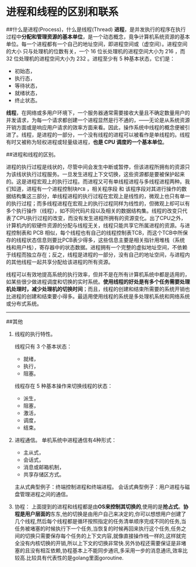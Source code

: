 ﻿# 进程和线程的区别和联系

##什么是进程(Process)，什么是线程(Thread)
**进程**，是并发执行的程序在执行过程中**分配和管理资源的基本单位**，是一个动态概念，竟争计算机系统资源的基本单位。每一个进程都有一个自己的地址空间，即进程空间或（虚空间）。进程空间的大小 只与处理机的位数有关，一个 16 位长处理机的进程空间大小为 216 ，而 32 位处理机的进程空间大小为 232 。进程至少有 5 种基本状态，它们是：

* 初始态，
* 执行态，
* 等待状态，
* 就绪状态，
* 终止状态。
 
**线程**，在网络或多用户环境下，一个服务器通常需要接收大量且不确定数量用户的并发请求，为每一个请求都创建一个进程显然是行不通的，——无论是从系统资源开销方面或是响应用户请求的效率方面来看。因此，操作系统中线程的概念便被引进了。线程，是进程的一部分，一个没有线程的进程可以被看作是单线程的。线程有时又被称为轻权进程或轻量级进程，**也是 CPU 调度的一个基本单位**。
 
##进程和线程的区别。
 
进程的执行过程是线状的，尽管中间会发生中断或暂停，但该进程所拥有的资源只为该线状执行过程服务。一旦发生进程上下文切换，这些资源都是要被保护起来的。这是进程宏观上的执行过程。而进程又可有单线程进程与多线程进程两种。我们知道，进程有一个进程控制块`PCB` ，相关程序段 和 该程序段对其进行操作的数据结构集这三部分，单线程进程的执行过程在宏观上是线性的，微观上也只有单一的执行过程；而多线程进程在宏观上的执行过程同样为线性的，但微观上却可以有多个执行操作（线程），如不同代码片段以及相关的数据结构集。线程的改变只代表了CPU执行过程的改变，而没有发生进程所拥有的资源变化。出了CPU之外，计算机内的软硬件资源的分配与线程无关，线程只能共享它所属进程的资源。与进程控制表和 PCB 相似，每个线程也有自己的线程控制表TCB，而这个TCB中所保存的线程状态信息则要比PCB表少得多，这些信息主要是相关指针用堆栈（系统栈和用户栈），寄存器中的状态数据。进程拥有一个完整的虚拟地址空间，不依赖于线程而独立存在；反之，线程是进程的一部分，没有自己的地址空间，与进程内的其他线程一起共享分配给该进程的所有资源。
 
线程可以有效地提高系统的执行效率，但并不是在所有计算机系统中都是适用的，如某些很少做进程调度和切换的实时系统。**使用线程的好处是有多个任务需要处理机处理时，减少处理机的切换时间**；而且，线程的创建和结束所需要的系统开销也比进程的创建和结束要小得多。最适用使用线程的系统是多处理机系统和网络系统或分布式系统。
 
----------------------------------
##其他
 
1. 线程的执行特性。
 
    线程只有 3 个基本状态：
    * 就绪，
    * 执行，
    * 阻塞。

    线程存在 5 种基本操作来切换线程的状态：
    * 派生，
    * 阻塞，
    * 激活，
    * 调度，
    * 结束。
 
2. 进程通信。
    单机系统中进程通信有4种形式：
    * 主从式，
    * 会话式，
    * 消息或邮箱机制，
    * 共享存储区方式。
 
    主从式典型例子：终端控制进程和终端进程。
    会话式典型例子：用户进程与磁盘管理进程之间的通信。 

3. 协程：
上面提到的进程和线程都是由**OS来控制其切换的**,使用的是**抢占式**。**协程是用户层面的**东东,他的切换是由用户自己来决定的,你可以想想用户创建了几个线程,然后每个线程都是循环按照指定的任务清单顺序完成不同的任务,当任务被堵塞的时候执行下一个任务,当恢复的时候再回来执行这个任务,任务之间的切换只需要保存每个任务的上下文内容,就像直接操作栈一样的,这样就完全没有内核切换的开销,所以上下文的切换非常快.另外协程还需要保证是非堵塞的且没有相互依赖,协程基本上不能同步通讯,多采用一步的消息通讯,效率比较高.比较具有代表性的是golang里面goroutine.





